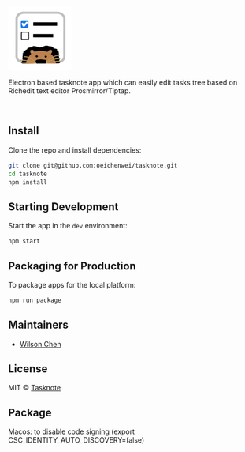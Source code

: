 <img src="assets/icon.png" width="128"/>

<br>

<p>
  Electron based tasknote app which can easily edit tasks tree based on Richedit text editor Prosmirror/Tiptap.
</p>

<br>

## Install

Clone the repo and install dependencies:

```bash
git clone git@github.com:oeichenwei/tasknote.git
cd tasknote
npm install
```

## Starting Development

Start the app in the `dev` environment:

```bash
npm start
```

## Packaging for Production

To package apps for the local platform:

```bash
npm run package
```

## Maintainers

- [Wilson Chen](https://github.com/oeichenwei)

## License

MIT © [Tasknote](https://github.com/oeichenwei/tasknote)

## Package

Macos: to [disable code signing](https://www.electron.build/code-signing.html) (export CSC_IDENTITY_AUTO_DISCOVERY=false)